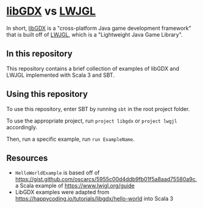 # [libGDX](https://libgdx.com/) vs [LWJGL](https://www.lwjgl.org/)
In short, [libGDX](https://libgdx.com/) is a "cross-platform Java game development framework" that is built off of [LWJGL](https://www.lwjgl.org/), which is a "Lightweight Java Game Library".

## In this repository

This repository contains a brief collection of examples of libGDX and LWJGL implemented with Scala 3 and SBT.

## Using this repository
To use this repository, enter SBT by running `sbt` in the root project folder.

To use the appropriate project, run `project libgdx` or `project lwgjl` accordingly.

Then, run a specific example, run `run ExampleName`.

## Resources

* `HelloWorldExample` is based off of https://gist.github.com/oscarcs/5955c00d4ddb9fb01f5a8aad75580a9c, a Scala example of https://www.lwjgl.org/guide
* LibGDX examples were adapted from https://happycoding.io/tutorials/libgdx/hello-world into Scala 3
